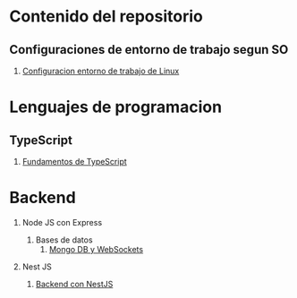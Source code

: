 # Contenido del repositorio
## Configuraciones de entorno de trabajo segun SO
1. [Configuracion entorno de trabajo de Linux](configuracion_entorno_de_trabajo/README.md)

# Lenguajes de programacion 
## TypeScript
1. [Fundamentos de TypeScript](git@github.com:santiagoSuarez219/fundamentos_de_typescript.git)

# Backend
1. Node JS con Express
   1. Bases de datos
      1. [Mongo DB y WebSockets](https://github.com/santiagoSuarez219/mongo_db_y_websocket)

2. Nest JS
   1. [Backend con NestJS](https://github.com/santiagoSuarez219/backend_nest_js)
